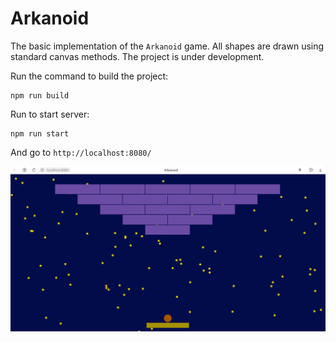 # Arkanoid

The basic implementation of the `Arkanoid` game.
All shapes are drawn using standard canvas methods. The project is under development.

Run the command to build the project:
```
npm run build
```

Run to start server:
```
npm run start
```

And go to `http://localhost:8080/`

![Main screen](https://github.com/Andrej1405/arkanoid/blob/44fbf9d88ed835abc7eb19a41081798e3776c002/public/img/main.png?raw=true)